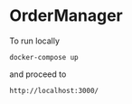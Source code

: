 # OrderManager

To run locally

```
docker-compose up
```

and proceed to 

```
http://localhost:3000/
```
